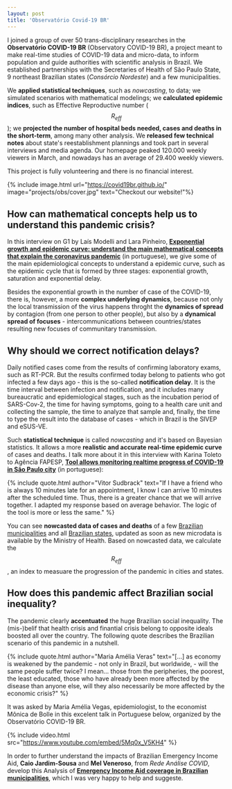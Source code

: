 ```yaml
---
layout: post
title: 'Observatório Covid-19 BR'
---
```



I joined a group of over 50 trans-disciplinary researches in the **Observatório COVID-19 BR** (Observatory COVID-19 BR), a project meant to make real-time studies of COVID-19 data and micro-data, to inform population and guide authorities with scientific analysis in Brazil. We established partnerships with the Secretaries of Health of São Paulo State, 9 northeast Brazilian states (*Consórcio Nordeste*) and a few municipalities. 

We **applied statistical techniques**, such as *nowcasting*, to data; we simulated scenarios with mathematical modelings; we **calculated epidemic indices**, such as Effective Reproductive number ($$R_{eff}$$); we **projected the number of hospital beds needed, cases and deaths in the short-term**, among many other analysis. We **released few technical notes** about state's reestablishment plannings and took part in several interviews and media agenda. Our homepage peaked 120.000 weekly viewers in March, and nowadays has an average of 29.400 weekly viewers.

This project is fully volunteering and there is no financial interest.

{% include image.html url="https://covid19br.github.io/" image="projects/obs/cover.jpg" text="Checkout our website!"%}

## How can mathematical concepts help us to understand this pandemic crisis?

In this interview on G1 by Laís Modelli and Lara Pinheiro, **[Exponential growth and epidemic curve: understand the main mathematical concepts that explain the coronavirus pandemic](https://g1.globo.com/bemestar/coronavirus/noticia/2020/03/31/crescimento-exponencial-e-curva-epidemica-entenda-os-principais-conceitos-matematicos-que-explicam-a-pandemia-de-coronavirus.ghtml)** (in portuguese), we give some of the main epidemiological concepts to understand a epidemic curve, such as the epidemic cycle that is formed by three stages: exponential growth, saturation and exponential delay. 

Besides the exponential growth in the number of case of the COVID-19, there is, however, a more **complex underlying dynamics**, because not only the local transmission of the virus happens throght the **dynamics of spread** by contagion (from one person to other people), but also by a **dynamical spread of focuses** - intercommunications between countries/states resulting new focuses of communitary transmission.

## Why should we correct notification delays?

Daily notified cases come from the results of confirming laboratory exams, such as RT-PCR. But the results confirmed today belong to patients who got infected a few days ago - this is the so-called **notification delay**. It is the time interval between infection and notification, and it includes many bureaucratic and epidemiological stages, such as the incubation period of SARS-Cov-2, the time for having symptoms, going to a health care unit and collecting the sample, the time to analyze that sample and, finally, the time to type the result into the database of cases - which in Brazil is the SIVEP and eSUS-VE. 

Such **statistical technique** is called *nowcasting* and it's based on Bayesian statistics. It allows a more **realistic and accurate real-time epidemic curve** of cases and deaths. I talk more about it in this interview with Karina Toleto to Agência FAPESP, **[Tool allows monitoring realtime progress of COVID-19 in São Paulo city](https://agencia.fapesp.br/ferramenta-permite-monitorar-em-tempo-real-o-avanco-da-covid-19-na-cidade-de-sao-paulo/32987/)** (in portuguese): 

{% include quote.html author="Vitor Sudbrack" text="If I have a friend who is always 10 minutes late for an appointment, I know I can arrive 10 minutes after the scheduled time. Thus, there is a greater chance that we will arrive together. I adapted my response based on average behavior. The logic of the tool is more or less the same." %}

You can see **nowcasted data of cases and deaths** of a few [Brazilian municipalities](https://covid19br.github.io/municipios.html?aba=aba1&uf=SP&mun=Sao_Paulo&q=dia) and all [Brazilian states](https://covid19br.github.io/estados.html?aba=aba1&uf=SP&q=dia), updated as soon as new microdata is available by the Ministry of Health. Based on nowcasted data, we calculate the $$R_{eff}$$, an index to measuare the progression of the pandemic in cities and states. 

## How does this pandemic affect Brazilian social inequality?

The pandemic clearly **accentuated** the huge Brazilian social inequality. The (mis-)belif that health crisis and finantial crisis belong to opposite ideals boosted all over the country. The following quote describes the Brazilian scenario of this pandemic in a nutshell. 

{% include quote.html author="Maria Amélia Veras" text="[...] as economy is weakened by the pandemic - not only in Brazil, but worldwide, - will the same people suffer twice? I mean... those from the peripheries, the poorest, the least educated, those who have already been more affected by the disease than anyone else, will they also necessarily be more affected by the economic crisis?" %}
 
It was asked by Maria Amélia Vegas, epidemiologist, to the economist Mônica de Bolle in this excelent talk in Portuguese below, organized by the Observatório COVID-19 BR.

{% include video.html src="https://www.youtube.com/embed/5Mq0x_V5KH4" %}

In order to further understand the impacts of Brazilian Emergency Income Aid, **Caio Jardim-Sousa** and **Mel Veneroso**, from *Rede Análise COVID*, develop this Analysis of **[Emergency Income Aid coverage in Brazilian municipalities](https://covid19br.github.io/analises.html?aba=aba9#)**, which I was very happy to help and suggeste. 

